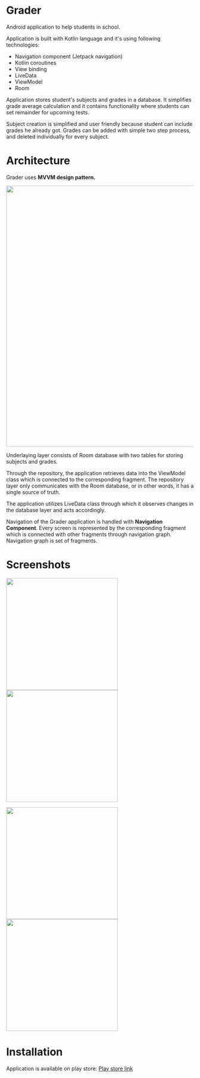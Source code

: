 # Grader
Android application to help students in school.

Application is built with Kotlin language and it's using following technologies:

* Navigation component (Jetpack navigation)
* Kotlin coroutines
* View binding
* LiveData
* ViewModel
* Room

Application stores student's subjects and grades in a database. 
It simplifies grade average calculation and it contains functionality where students can set remainder for upcoming tests.

Subject creation is simplified and user friendly because student can include grades he already got.
Grades can be added with simple two step process, and deleted individually for every subject.

# Architecture

Grader uses **MVVM design pattern.**

<img src="https://miro.medium.com/max/960/0*r6tfHpmMPZYLstfz.png" width=700>

Underlaying layer consists of Room database with two tables for storing subjects and grades.

Through the repository, the application retrieves data into the ViewModel class which is connected to the corresponding fragment.
The repository layer only communicates with the Room database, or in other words, it has a single source of truth.

The application utilizes LiveData class through which it observes changes in the database layer and acts accordingly.

Navigation of the Grader application is handled with **Navigation Component**. Every screen is represented by the corresponding fragment which is connected with other fragments through navigation graph. Navigation graph is set of fragments.

# Screenshots
<p float="left">
<img src="https://i.imgur.com/ydgxTrk.png" width="300">

<img src="https://i.imgur.com/N5ZlNRR.png" width="300">
</p>

<p float="left">
<img src="https://i.imgur.com/2z0MyB2.png" width="300">

<img src="https://i.imgur.com/Uep7l4B.png" width="300">
</p>

# Installation
Application is available on play store:
[Play store link](https://play.google.com/store/apps/details?id=com.electrocoder.grader)
